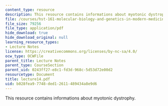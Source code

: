 ```yaml
---
content_type: resource
description: This resource contains informations about myotonic dystrophy.
file: /courses/hst-161-molecular-biology-and-genetics-in-modern-medicine-fall-2007/b028fea97748ded12611489434a8e9d6_lecture14.pdf
file_size: 79256
file_type: application/pdf
hide_download: true
hide_download_original: null
learning_resource_types:
- Lecture Notes
license: https://creativecommons.org/licenses/by-nc-sa/4.0/
ocw_type: OCWFile
parent_title: Lecture Notes
parent_type: CourseSection
parent_uid: 0243ff27-e8c1-fd3d-968c-5d53d72e00d2
resourcetype: Document
title: lecture14.pdf
uid: b028fea9-7748-ded1-2611-489434a8e9d6
---
```

This resource contains informations about myotonic dystrophy.